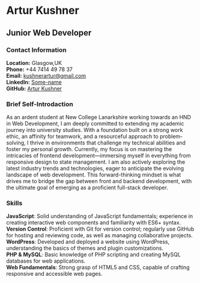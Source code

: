 # Artur Kushner
## Junior Web Developer

### Contact Information
**Location:**  Glasgow,UK  
**Phone:**  +44 7414 49 78 37  
**Email:** [kushnerartur@gmail.com](mailto:kushnerartur@gmail.com)  
**LinkedIn:** [Some-name](#)  
**GitHub:** [Artur Kushner](https://github.com/KyLLlHEP)  

### Brief Self-Introdaction  
As an ardent student at New College Lanarkshire working towards an HND in Web Development, I am deeply committed to extending my academic journey into university studies. With a foundation built on a strong work ethic, an affinity for teamwork, and a resourceful approach to problem-solving, I thrive in environments that challenge my technical abilities and foster my personal growth. Currently, my focus is on mastering the intricacies of frontend development—immersing myself in everything from responsive design to state management. I am also actively exploring the latest industry trends and technologies, eager to anticipate the evolving landscape of web development. This forward-thinking mindset is what drives me to bridge the gap between front and backend development, with the ultimate goal of emerging as a proficient full-stack developer. 

### Skills  
**JavaScript**: Solid understanding of JavaScript fundamentals; experience in creating interactive web components and familiarity with ES6+ syntax.  
**Version Control**: Proficient with Git for version control; regularly use GitHub for hosting and reviewing code, as well as managing collaborative projects.  
**WordPress**: Developed and deployed a website using WordPress, understanding the basics of themes and plugin customizations.  
**PHP & MySQL**: Basic knowledge of PHP scripting and creating MySQL databases for web applications.  
**Web Fundamentals**: Strong grasp of HTML5 and CSS, capable of crafting responsive and accessible web pages.



